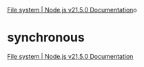 [File system | Node.js v21.5.0 Documentation](https://nodejs.org/api/fs.html)o

# synchronous
[File system | Node.js v21.5.0 Documentation](https://nodejs.org/api/fs.html#synchronous-api)

